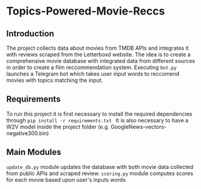 # Topics-Powered-Movie-Reccs

## Introduction 
The project collects data about movies from TMDB APIs and integrates it with reviews scraped from the Letterboxd website. 
The idea is to create a comprehensive movie database with integrated data from different sources in order to create a film reccommendation system.
Executing `bot.py` launches a Telegram bot which takes user input words to reccomend movies with topics matching the input.

## Requirements
 To run this project it is first necessary to install the required dependencies through 
 `pip install -r requirements.txt `
 It is also necessary to have a W2V model inside the project folder (e.g. GoogleNews-vectors-negative300.bin)

## Main Modules
`update_db.py` module updates the database with both movie data collected from public APIs and scraped review.
`scoring.py` module computes scores for each movie based upon user's inputs words



